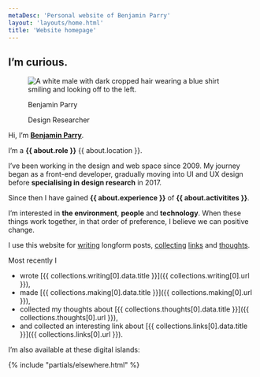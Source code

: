 ```yaml
---
metaDesc: 'Personal website of Benjamin Parry'
layout: 'layouts/home.html'
title: 'Website homepage'
---
```


<article class="vcard h-card">

  <h1 class="heading heading--alpha"><span class="heading__utility utility-font-size-200">I’m <strong>curious</strong>.</span></h1>

  <figure class="reset-figure card card--profile">
      <div class="reset-line-height">
        <img src="/assets/images/profile/benjamin-parry.jpg" alt="A white male with dark cropped hair wearing a blue shirt smiling and looking off to the left." class="u-photo card__image">
      </div>
      <figcaption class="reset-figcaption card__text">
        <p class="reset-heading card__text__heading p-name">Benjamin Parry</p>
        <p class="card__text__description">Design Researcher</p>
      </figcaption>
  </figure>

  <p class="p-note utility-font-size-120">Hi, I’m <strong><a href="/benjamin-parry" class="url u-url" rel="me">Benjamin Parry</a></strong>.</p>

  I’m a **{{ about.role }}** {{ about.location }}.

  I’ve been working in the design and web space since 2009. My journey began as a front-end developer, gradually moving into UI and UX design before **specialising in design research** in 2017.

  Since then I have gained **{{ about.experience }}** of **{{ about.activitites }}**.

  I’m interested in **the environment**, **people** and **technology**. When these things work together, in that order of preference, I believe we can positive change.

  I use this website for [writing](/writing/) longform posts, [collecting](/collecting) [links](/collecting/links/) and [thoughts](/collecting/thoughts).

  Most recently I

  - wrote [{{ collections.writing[0].data.title }}]({{ collections.writing[0].url }}),
  - made [{{ collections.making[0].data.title }}]({{ collections.making[0].url }}),
  - collected my thoughts about [{{ collections.thoughts[0].data.title }}]({{ collections.thoughts[0].url }}),
  - and collected an interesting link about [{{ collections.links[0].data.title }}]({{ collections.links[0].url }}).

  I’m also available at these digital islands:

  {% include "partials/elsewhere.html" %}
  <!-- {% include "partials/data-cascade.html" %} -->

</article>
